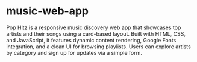 # music-web-app
Pop Hitz is a responsive music discovery web app that showcases top artists and their songs using a card-based layout. Built with HTML, CSS, and JavaScript, it features dynamic content rendering, Google Fonts integration, and a clean UI for browsing playlists. Users can explore artists by category and sign up for updates via a simple form.
